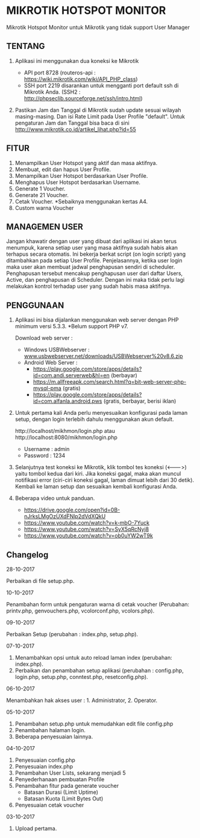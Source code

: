 # MIKROTIK HOTSPOT MONITOR
Mikrotik Hotspot Monitor untuk Mikrotik yang tidak support User Manager

## TENTANG  

1. Aplikasi ini menggunakan dua koneksi ke Mikrotik
    - API port 8728 
      (routeros-api : https://wiki.mikrotik.com/wiki/API_PHP_class)
    - SSH port 2219 disarankan untuk mengganti port default ssh di Mikrotik Anda. 
      (SSH2 : http://phpseclib.sourceforge.net/ssh/intro.html)

2. Pastikan Jam dan Tanggal di Mikrotik sudah update sesuai wilayah masing-masing. Dan isi Rate Limit pada User Profile "default". Untuk pengaturan Jam dan Tanggal bisa baca di sini http://www.mikrotik.co.id/artikel_lihat.php?id=55

## FITUR  

1. Menampilkan User Hotspot yang aktif dan masa aktifnya.
2. Membuat, edit dan hapus User Profile.
3. Menampilkan User Hotspot berdasarkan User Profile.
4. Menghapus User Hotspot berdasarkan Username.
5. Generate 1 Voucher.
6. Generate 21 Voucher.
7. Cetak Voucher. *Sebaiknya menggunakan kertas A4.
8. Custom warna Voucher

## MANAGEMEN USER

Jangan khawatir dengan user yang dibuat dari aplikasi ini akan terus menumpuk, karena setiap user yang masa aktifnya sudah habis akan terhapus secara otomatis. Ini bekerja berkat script (on login script) yang ditambahkan pada setiap User Profile. Penjelasannya, ketika user login maka user akan membuat jadwal penghapusan sendiri di scheduler. Penghapusan tersebut mencakup penghapusan user dari daftar Users, Active, dan penghapusan di Scheduler. Dengan ini maka tidak perlu lagi melakukan kontrol terhadap user yang sudah habis masa aktifnya. 

## PENGGUNAAN  
1. Aplikasi ini bisa dijalankan menggunakan web server dengan PHP minimum versi 5.3.3. *Belum support PHP v7.

    Download web server :
    * Windows USBWebserver : www.usbwebserver.net/downloads/USBWebserver%20v8.6.zip
    * Android Web Server : 
      - https://play.google.com/store/apps/details?id=com.andi.serverweb&hl=en (berbayar)
      - https://m.allfreeapk.com/search.html?q=bit-web-server-php-mysql-pma (gratis)
      - https://play.google.com/store/apps/details?id=com.alfanla.android.pws (gratis, berbayar, berisi iklan)

2. Untuk pertama kali Anda perlu menyesuaikan konfigurasi pada laman setup, dengan login terlebih dahulu
   menggunakan akun default. 
   
   http://localhost/mikhmon/login.php atau http://localhost:8080/mikhmon/login.php
   
      - Username : admin 
      - Password : 1234
    
3. Selanjutnya test koneksi ke Mikrotik, klik tombol tes koneksi (<--->) yaitu tombol kedua dari kiri. Jika koneksi gagal, maka akan muncul notifikasi error (ciri-ciri koneksi gagal, laman dimuat lebih dari 30 detik). Kembali ke laman setup dan sesuaikan kembali konfigurasi Anda.

4. Beberapa video untuk panduan.

     - https://drive.google.com/open?id=0B-nJrksLMgOzUXdFNlp2dVdXQkU
     - https://www.youtube.com/watch?v=k-mbO-7Yuck
     - https://www.youtube.com/watch?v=SyX5qRcNyj8
     - https://www.youtube.com/watch?v=ob0uYW2wT9k

## Changelog 

28-10-2017

   Perbaikan di file setup.php.

10-10-2017

   Penambahan form untuk pengaturan warna di cetak voucher (Perubahan: printv.php, genvouchers.php, vcolorconf.php, vcolors.php).

09-10-2017

   Perbaikan Setup (perubahan : index.php, setup.php).

07-10-2017

   1. Menambahkan opsi untuk auto reload laman index (perubahan: index.php).
   2. Perbaikan dan penambahan setup aplikasi (perubahan : config.php, login.php, setup.php, conntest.php, resetconfig.php).

06-10-2017

   Menambahkan hak akses user :  1. Administrator,  2. Operator.
   
05-10-2017

  1. Penambahan setup.php untuk memudahkan edit file config.php
  2. Penambahan halaman login.
  3. Beberapa penyesuaian lainnya.  
  
04-10-2017

  1. Penyesuaian config.php
  2. Penyesuaian index.php
  3. Penambahan User Lists, sekarang menjadi 5
  4. Penyederhanaan pembuatan Profile
  5. Penambahan fitur pada generate voucher
       - Batasan Durasi (Limit Uptime)
       - Batasan Kuota (Limit Bytes Out)
  6. Penyesuaian cetak voucher

03-10-2017

  1. Upload pertama.
